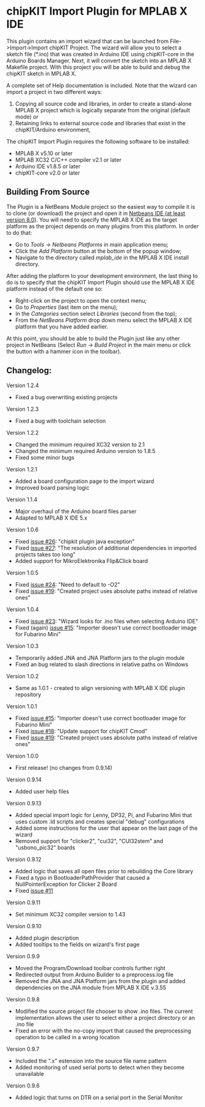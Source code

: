 # chipKIT Import Plugin for MPLAB X IDE
This plugin contains an import wizard that can be launched from File->Import->Import chipKIT Project. 
The wizard will allow you to select a sketch file (*.ino) that was created in Arduino IDE using chipKIT-core in the Arduino Boards Manager. 
Next, it will convert the sketch into an MPLAB X Makefile project. 
With this project you will be able to build and debug the chipKIT sketch in MPLAB X.

A complete set of Help documentation is included. 
Note that the wizard can import a project in two different ways:  
1) Copying all source code and libraries, in order to create a stand-alone MPLAB X project which is logically separate from the original (default mode) or  
2) Retaining links to external source code and libraries that exist in the chipKIT/Arduino environment,

The chipKIT Import Plugin requires the following software to be installed:  
- MPLAB X v5.10 or later
- MPLAB XC32 C/C++ compiler v2.1 or later
- Arduino IDE v1.8.5 or later
- chipKIT-core v2.0 or later

## Building From Source
The Plugin is a NetBeans Module project so the easiest way to compile it is to clone (or download) the project and open it in [Netbeans IDE (at least version 8.0)](https://netbeans.org/). You will need to specify the MPLAB X IDE as the target platform as the project depends on many plugins from this platform. In order to do that:
- Go to _Tools_ -> _Netbeans Platforms_ in main application menu;
- Click the _Add Platform_ button at the bottom of the popup window;
- Navigate to the directory called _mplab_ide_ in the MPLAB X IDE install directory.

After adding the platform to your development environment, the last thing to do is to specify that the chipKIT Import Plugin should use the MPLAB X IDE platform instead of the default one so:
- Right-click on the project to open the context menu;
- Go to _Properties_ (last item on the menu);
- In the _Categories_ section select _Libraries_ (second from the top);
- From the _NetBeans Platform_ drop down menu select the MPLAB X IDE platform that you have added earlier.

At this point, you should be able to build the Plugin just like any other project in NetBeans (Select _Run_ -> _Build Project_ in the main menu or click the button with a hammer icon in the toolbar).

## Changelog:
Version 1.2.4
- Fixed a bug overwriting existing projects

Version 1.2.3
- Fixed a bug with toolchain selection

Version 1.2.2
- Changed the minimum required XC32 version to 2.1
- Changed the minimum required Arduino version to 1.8.5
- Fixed some minor bugs

Version 1.2.1
- Added a board configuration page to the import wizard
- Improved board parsing logic

Version 1.1.4
- Major overhaul of the Arduino board files parser
- Adapted to MPLAB X IDE 5.x

Version 1.0.6
- Fixed [issue #26](https://github.com/chipKIT32/chipKIT-importer/issues/26): "chipkit plugin java exception"
- Fixed [issue #27](https://github.com/chipKIT32/chipKIT-importer/issues/27): "The resolution of additional dependencies in imported projects takes too long"
- Added support for MikroElektronika Flip&Click board

Version 1.0.5
- Fixed [issue #24](https://github.com/chipKIT32/chipKIT-importer/issues/24): "Need to default to -O2"
- Fixed [issue #19](https://github.com/chipKIT32/chipKIT-importer/issues/19): "Created project uses absolute paths instead of relative ones"

Version 1.0.4
- Fixed [issue #23](https://github.com/chipKIT32/chipKIT-importer/issues/23): "Wizard looks for .ino files when selecting Arduino IDE"
- Fixed (again) [issue #15](https://github.com/chipKIT32/chipKIT-importer/issues/15): "Importer doesn't use correct bootloader image for Fubarino Mini" 

Version 1.0.3
- Temporarily added JNA and JNA Platform jars to the plugin module
- Fixed an bug related to slash directions in relative paths on Windows

Version 1.0.2
- Same as 1.0.1 - created to align versioning with MPLAB X IDE plugin repository

Version 1.0.1
- Fixed [issue #15](https://github.com/chipKIT32/chipKIT-importer/issues/15): "Importer doesn't use correct bootloader image for Fubarino Mini"
- Fixed [issue #18](https://github.com/chipKIT32/chipKIT-importer/issues/18): "Update support for chipKIT Cmod"
- Fixed [issue #19](https://github.com/chipKIT32/chipKIT-importer/issues/19): "Created project uses absolute paths instead of relative ones"

Version 1.0.0
- First release! (no changes from 0.9.14)

Version 0.9.14
- Added user help files

Version 0.9.13
- Added special import logic for Lenny, DP32, Pi, and Fubarino Mini that uses custom .ld scripts and creates special "debug" configurations
- Added some instructions for the user that appear on the last page of the wizard
- Removed support for "clicker2", "cui32", "CUI32stem" and "usbono_pic32" boards

Version 0.9.12
- Added logic that saves all open files prior to rebuilding the Core library
- Fixed a typo in BootloaderPathProvider that caused a NullPointerException for Clicker 2 Board
- Fixed [issue #11](https://github.com/chipKIT32/chipKIT-importer/issues/11)

Version 0.9.11
- Set minimum XC32 compiler version to 1.43

Version 0.9.10
- Added plugin description
- Added tooltips to the fields on wizard's first page

Version 0.9.9
- Moved the Program/Download toolbar controls further right
- Redirected output from Arduino Builder to a preprocess.log file
- Removed the JNA and JNA Platform jars from the plugin and added dependencies on the JNA module from MPLAB X IDE v.3.55

Version 0.9.8
- Modified the source project file chooser to show .ino files. The current implementation allows the user to select either a project directory or an .ino file
- Fixed an error with the no-copy import that caused the preprocessing operation to be called in a wrong location

Version 0.9.7
- Included the ".x" estension into the source file name pattern
- Added monitoring of used serial ports to detect when they become unavailable

Version 0.9.6
- Added logic that turns on DTR on a serial port in the Serial Monitor


